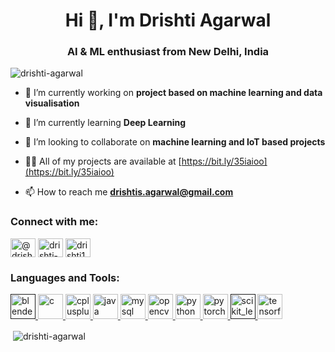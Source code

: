 <h1 align="center">Hi 👋, I'm Drishti Agarwal</h1>
<h3 align="center">AI & ML enthusiast from New Delhi, India</h3>

<p align="left"> <img src="https://komarev.com/ghpvc/?username=drishti-agarwal" alt="drishti-agarwal" /> </p>

- 🔭 I’m currently working on **project based on machine learning and data visualisation**

- 🌱 I’m currently learning **Deep Learning**

- 👯 I’m looking to collaborate on **machine learning and IoT based projects**

- 👨‍💻 All of my projects are available at [https://bit.ly/35iaioo](https://bit.ly/35iaioo)

- 📫 How to reach me **drishtis.agarwal@gmail.com**

<p align="left">
<h3 align="left">Connect with me:</h3>
<a href="https://dev.to/@drishtiagarwal" target="blank"><img align="center" src="https://cdn.jsdelivr.net/npm/simple-icons@3.0.1/icons/dev-dot-to.svg" alt="@drishtiagarwal" height="30" width="40" /></a>
<a href="https://linkedin.com/in/drishti-agarwal" target="blank"><img align="center" src="https://cdn.jsdelivr.net/npm/simple-icons@3.0.1/icons/linkedin.svg" alt="drishti-agarwal" height="30" width="40" /></a>
<a href="https://www.codechef.com/users/drishti10" target="blank"><img align="center" src="https://cdn.jsdelivr.net/npm/simple-icons@3.1.0/icons/codechef.svg" alt="drishti10" height="30" width="40" /></a>
</p>

<h3 align="left">Languages and Tools:</h3>
<p align="left"> <a href="" target="_blank"> <img src="https://download.blender.org/branding/community/blender_community_badge_white.svg" alt="blender" width="40" height="40"/> </a> <a href="https://www.cprogramming.com/" target="_blank"> <img src="https://devicons.github.io/devicon/devicon.git/icons/c/c-original.svg" alt="c" width="40" height="40"/> </a> <a href="https://www.w3schools.com/cpp/" target="_blank"> <img src="https://devicons.github.io/devicon/devicon.git/icons/cplusplus/cplusplus-original.svg" alt="cplusplus" width="40" height="40"/> </a> <a href="https://www.java.com" target="_blank"> <img src="https://devicons.github.io/devicon/devicon.git/icons/java/java-original-wordmark.svg" alt="java" width="40" height="40"/> </a> <a href="https://www.mysql.com/" target="_blank"> <img src="https://devicons.github.io/devicon/devicon.git/icons/mysql/mysql-original-wordmark.svg" alt="mysql" width="40" height="40"/> </a> <a href="https://opencv.org/" target="_blank"> <img src="https://www.vectorlogo.zone/logos/opencv/opencv-icon.svg" alt="opencv" width="40" height="40"/> </a> <a href="https://www.python.org" target="_blank"> <img src="https://devicons.github.io/devicon/devicon.git/icons/python/python-original.svg" alt="python" width="40" height="40"/> </a> <a href="https://pytorch.org/" target="_blank"> <img src="https://www.vectorlogo.zone/logos/pytorch/pytorch-icon.svg" alt="pytorch" width="40" height="40"/> </a> <a href="" target="_blank"> <img src="https://upload.wikimedia.org/wikipedia/commons/0/05/Scikit_learn_logo_small.svg" alt="scikit_learn" width="40" height="40"/> </a> <a href="https://www.tensorflow.org" target="_blank"> <img src="https://www.vectorlogo.zone/logos/tensorflow/tensorflow-icon.svg" alt="tensorflow" width="40" height="40"/> </a> </p>

<p>&nbsp;<img align="center" src="https://github-readme-stats.vercel.app/api?username=drishti-agarwal&show_icons=true" alt="drishti-agarwal" /></p>
